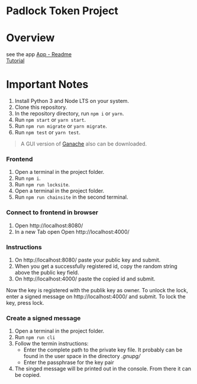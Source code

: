 
# Padlock Token Project

# Overview
see the app [App - Readme](app/README.md)<br>
[Tutorial](https://youtu.be/4EiR-UCbqvY)

# Important Notes

1. Install Python 3 and Node LTS on your system.
2. Clone this repository.
3. In the repository directory, run `npm i` or `yarn`.
4. Run `npm start` or `yarn start`.
5. Run `npm run migrate` or `yarn migrate`.
6. Run `npm test` or `yarn test`.

> A GUI version of [Ganache](https://www.trufflesuite.com/ganache) also can be
> downloaded.

### Frontend

1. Open a terminal in the project folder.
2. Run `npm i`. 
3. Run `npm run locksite`.
4. Open a terminal in the project folder.
5. Run `npm run chainsite` in the second terminal.

### Connect to frontend in browser

1. Open http://localhost:8080/
2. In a new Tab open Open http://localhost:4000/

### Instructions

1. On http://localhost:8080/ paste your public key and submit.
2. When you get a successfully registered id, copy the random string above the public key field.
3. On http://localhost:4000/ paste the copied id and submit.

Now the key is registered with the publik key as owner. 
To unlock the lock, enter a signed message on http://localhost:4000/ and submit.
To lock the key, press lock.

### Create a signed message
1. Open a terminal in the project folder.
2. Run `npm run cli`
3. Follow the termin instructions:  
    - Enter the complete path to the private key file. It probably can be found in the user space in the directory *.gnupg/*  
    - Enter the passphrase for the key pair
4. The singed message will be printed out in the console. From there it can be copied.

